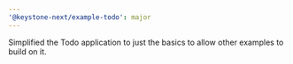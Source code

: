 ```yaml
---
'@keystone-next/example-todo': major
---
```


Simplified the Todo application to just the basics to allow other examples to build on it.
